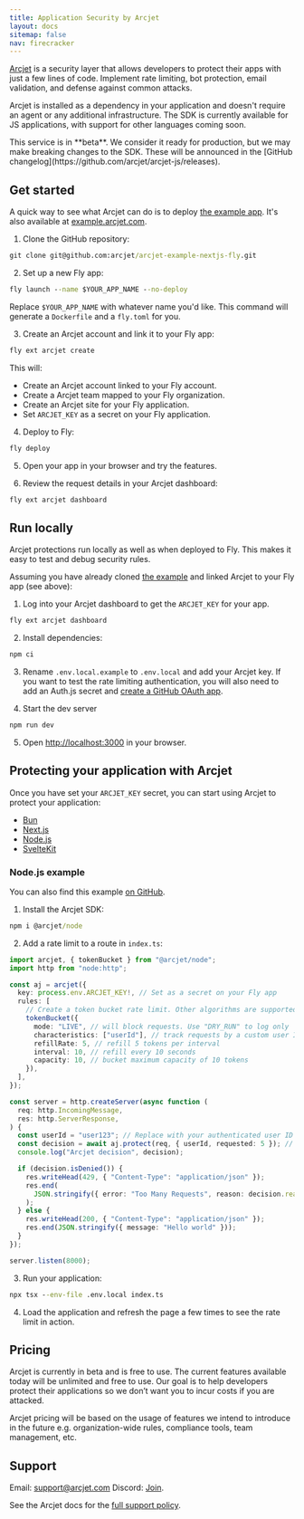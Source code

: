 ```yaml
---
title: Application Security by Arcjet
layout: docs
sitemap: false
nav: firecracker
---
```


[Arcjet](https://arcjet.com) is a security layer that allows developers to protect their apps with just a few lines of code. Implement rate limiting, bot protection, email validation, and defense against common attacks.

Arcjet is installed as a dependency in your application and doesn't require an agent or any additional infrastructure. The SDK is currently available for JS applications, with support for other languages coming soon.

<aside class="callout">
This service is in **beta**. We consider it ready for production, but we may make breaking changes to the SDK. These will be announced in the [GitHub changelog](https://github.com/arcjet/arcjet-js/releases).
</aside>

## Get started

A quick way to see what Arcjet can do is to deploy [the example app](https://github.com/arcjet/arcjet-example-nextjs-fly). It's also available at [example.arcjet.com](https://example.arcjet.com).

1. Clone the GitHub repository:

```cmd
git clone git@github.com:arcjet/arcjet-example-nextjs-fly.git
```

2. Set up a new Fly app:

```cmd
fly launch --name $YOUR_APP_NAME --no-deploy
```

Replace `$YOUR_APP_NAME` with whatever name you'd like. This command will generate a `Dockerfile` and a `fly.toml` for you.

3. Create an Arcjet account and link it to your Fly app:

```cmd
fly ext arcjet create
```

This will:

* Create an Arcjet account linked to your Fly account.
* Create a Arcjet team mapped to your Fly organization.
* Create an Arcjet site for your Fly application.
* Set `ARCJET_KEY` as a secret on your Fly application.

4. Deploy to Fly:

```cmd
fly deploy
```

5. Open your app in your browser and try the features.

6. Review the request details in your Arcjet dashboard:

```cmd
fly ext arcjet dashboard
```

## Run locally

Arcjet protections run locally as well as when deployed to Fly. This makes it easy to test and debug security rules.

Assuming you have already cloned [the example](https://github.com/arcjet/arcjet-example-nextjs-fly) and linked Arcjet to your Fly app (see above):

1. Log into your Arcjet dashboard to get the `ARCJET_KEY` for your app.

```cmd
fly ext arcjet dashboard
```

2. Install dependencies:

```cmd
npm ci
```

3. Rename `.env.local.example` to `.env.local` and add your Arcjet key. If you
   want to test the rate limiting authentication, you will also need to add an
   Auth.js secret and [create a GitHub OAuth
   app](https://authjs.dev/guides/configuring-github).

4. Start the dev server

```cmd
npm run dev
```

5. Open [http://localhost:3000](http://localhost:3000) in your browser.

## Protecting your application with Arcjet

Once you have set your `ARCJET_KEY` secret, you can start using Arcjet to protect your application:

* [Bun](https://docs.arcjet.com/get-started/bun)
* [Next.js](https://docs.arcjet.com/get-started/nextjs)
* [Node.js](https://docs.arcjet.com/get-started/nodejs)
* [SvelteKit](https://docs.arcjet.com/get-started/sveltekit)

### Node.js example

You can also find this example [on GitHub](https://github.com/arcjet/arcjet-js/tree/main/examples/nodejs-rl).

1. Install the Arcjet SDK:

```cmd
npm i @arcjet/node
```

2. Add a rate limit to a route in `index.ts`:

```ts
import arcjet, { tokenBucket } from "@arcjet/node";
import http from "node:http";

const aj = arcjet({
  key: process.env.ARCJET_KEY!, // Set as a secret on your Fly app
  rules: [
    // Create a token bucket rate limit. Other algorithms are supported.
    tokenBucket({
      mode: "LIVE", // will block requests. Use "DRY_RUN" to log only
      characteristics: ["userId"], // track requests by a custom user ID
      refillRate: 5, // refill 5 tokens per interval
      interval: 10, // refill every 10 seconds
      capacity: 10, // bucket maximum capacity of 10 tokens
    }),
  ],
});

const server = http.createServer(async function (
  req: http.IncomingMessage,
  res: http.ServerResponse,
) {
  const userId = "user123"; // Replace with your authenticated user ID
  const decision = await aj.protect(req, { userId, requested: 5 }); // Deduct 5 tokens from the bucket
  console.log("Arcjet decision", decision);

  if (decision.isDenied()) {
    res.writeHead(429, { "Content-Type": "application/json" });
    res.end(
      JSON.stringify({ error: "Too Many Requests", reason: decision.reason }),
    );
  } else {
    res.writeHead(200, { "Content-Type": "application/json" });
    res.end(JSON.stringify({ message: "Hello world" }));
  }
});

server.listen(8000);
```

3. Run your application:

```cmd
npx tsx --env-file .env.local index.ts
```

4. Load the application and refresh the page a few times to see the rate limit in action.

## Pricing

Arcjet is currently in beta and is free to use. The current features available today will be unlimited and free to use. Our goal is to help developers protect their applications so we don’t want you to incur costs if you are attacked.

Arcjet pricing will be based on the usage of features we intend to introduce in the future e.g. organization-wide rules, compliance tools, team management, etc.

## Support

Email: <support@arcjet.com>
Discord: [Join](https://discord.gg/TPra6jqZDC).

See the Arcjet docs for the [full support policy](https://docs.arcjet.com/support).
